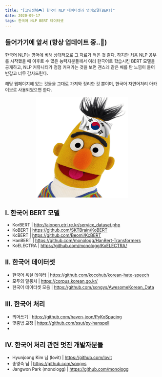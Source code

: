 ```yaml
---
title: "[코딩정복🎮] 한국어 NLP 데이터셋과 언어모델(BERT)"
date: 2020-09-17
tags: 한국어 NLP BERT 데이터셋
---
```


## 들어가기에 앞서 (항상 업데이트 중..📡)
한국어 NLP는 영어에 비해 상대적으로 그 자료가 적은 것 같다. 하지만 처음 NLP 공부를 시작했을 때 이후로 수 많은 능력자분들께서 여러 한국어로 학습시킨 BERT 모델을 공개하고, NLP 커뮤니티가 점점 커져가는 것을 보면 괜스레 같은 배를 탄 느낌이 들어 반갑고 너무 감사드린다.

해당 웹페이지에 있는 것들을 그대로 가져와 정리한 것 뿐이며, 한국어 자연어처리 아카이브로 사용되었으면 한다.


<center><img src="/assets/KoreanBERT.png" width="300" height="330"></center>

## Ⅰ. 한국어 BERT 모델

- KorBERT | http://aiopen.etri.re.kr/service_dataset.php
- KoBERT | https://github.com/SKTBrain/KoBERT
- KcBERT | https://github.com/Beomi/KcBERT
- HanBERT | https://github.com/monologg/HanBert-Transformers
- KoELECTRA | https://github.com/monologg/KoELECTRA/


## Ⅱ. 한국어 데이터셋

- 한국어 욕설 데이터 | https://github.com/kocohub/korean-hate-speech
- 모두의 말뭉치 | https://corpus.korean.go.kr/
- 한국어 데이터셋 모음 | https://github.com/songys/AwesomeKorean_Data

## Ⅲ. 한국어 처리

- 띄어쓰기 | https://github.com/haven-jeon/PyKoSpacing
- 맞춤법 교정 | https://github.com/ssut/py-hanspell
-

## Ⅳ. 한국어 처리 관련 멋진 개발자분들

- Hyunjoong Kim 님 (lovit) | https://github.com/lovit
- 송영숙 님 | https://github.com/songys
- Jangwon Park (monologg) | https://github.com/monologg
